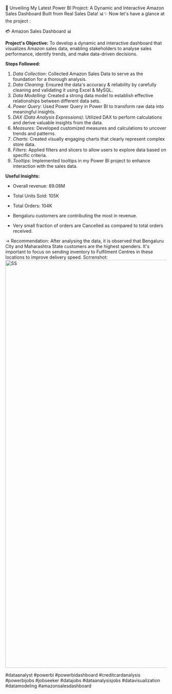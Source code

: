 🚀 Unveiling My Latest Power BI Project: A Dynamic and Interactive Amazon Sales Dashboard Built from Real Sales Data! 📊✨
Now let's have a glance at the project : 

💳 Amazon Sales Dashboard 📊

**Project's Objective:**
To develop a dynamic and interactive dashboard that visualizes Amazon sales data, enabling stakeholders to analyse sales performance, identify trends, and make data-driven decisions.

**Steps Followed:**

1. *Data Collection*: Collected Amazon Sales Data to serve as the foundation for a thorough analysis.
2. *Data Cleaning*: Ensured the data's accuracy & reliability by carefully cleaning and validating it using Excel & MySQL.
3. *Data Modelling*: Created a strong data model to establish effective relationships between different data sets.
4. *Power Query*: Used Power Query in Power BI to transform raw data into meaningful insights.
5. *DAX (Data Analysis Expressions)*: Utilized DAX to perform calculations and derive valuable insights from the data.
6. *Measures*: Developed customized measures and calculations to uncover trends and patterns.
7. *Charts*: Created visually engaging charts that clearly represent complex store data.
8. *Filters*: Applied filters and slicers to allow users to explore data based on specific criteria.
9. *Tooltips*: Implemented tooltips in my Power BI project to enhance interaction with the sales data.

**Useful Insights:**
- Overall revenue: 89.08M

- Total Units Sold: 105K
- Total Orders: 104K
- Bengaluru customers are contributing the most in revenue.
- Very small fraction of orders are Cancelled as compared to total orders received.

-> Recommendation: 
After analysing the data, it is observed that Bengaluru City and Maharashtra State customers are the highest spenders. It's important to focus on sending inventory to Fulfilment Centres in these locations to improve delivery speed.
Scrrenshot: <img width="1276" alt="SS" src="https://github.com/user-attachments/assets/4f355c7f-f639-48b5-b4b9-1efa4dc4710b">

#dataanalyst #powerbi #powerbidashboard #creditcardanalysis #powerbijobs #jobseeker #datajobs #dataanalysisjobs #datavisualization #datamodeling #amazonsalesdashboard
